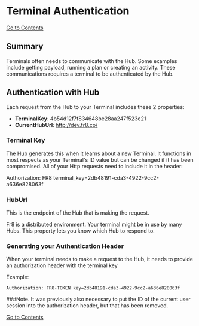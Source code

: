 # Terminal Authentication

[Go to Contents](/Docs/Home.md)

## Summary

Terminals often needs to communicate with the Hub. Some examples include getting payload, running a plan or creating an activity. These communications requires a terminal to be authenticated by the Hub.

## Authentication with Hub

Each request from the Hub to your Terminal includes these 2 properties:

* **TerminalKey**: 4b54d12f7f834648be28aa247f523e21
* **CurrentHubUrl**: http://dev.fr8.co/

### Terminal Key

The Hub generates this when it learns about a new Terminal. It functions in most respects as your Terminal's ID value but can be changed if it has been compromised.  All of your Http requests need to include it in the header: 

Authorization: FR8 terminal_key=2db48191-cda3-4922-9cc2-a636e828063f

### HubUrl

This is the endpoint of the Hub that is making the request. 

Fr8 is a distributed environment. Your terminal might be in use by many Hubs. This property lets you know which Hub to respond to.



### Generating your Authentication Header

When your terminal needs to make a request to the Hub, it needs to provide an authorization header with the terminal key

Example:

	Authorization: FR8-TOKEN key=2db48191-cda3-4922-9cc2-a636e828063f


###Note. It was previously also necessary to put the ID of the current user session into the authorization header, but that has been removed. 

[Go to Contents](/Docs/Home.md)
